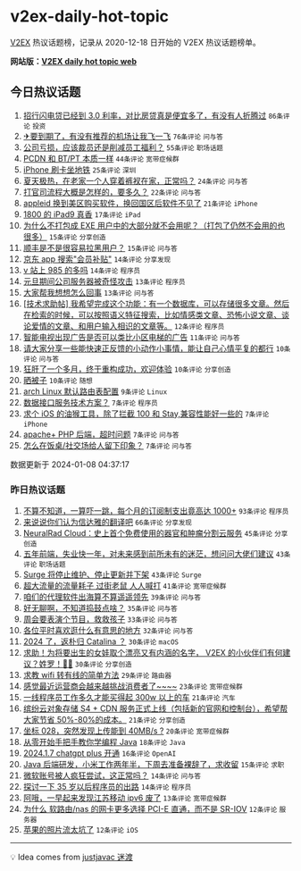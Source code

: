 # v2ex-daily-hot-topic

[V2EX](https://www.v2ex.com/) 热议话题榜，记录从 2020-12-18 日开始的 V2EX 热议话题榜单。

**网站版：[V2EX daily hot topic web](https://boojack.github.io/v2ex-daily-hot-topic-web/)**

## 今日热议话题

<!-- TODAY BEGIN -->

1. [招行闪电贷已经到 3.0 利率，对比房贷真是便宜多了，有没有人折腾过](https://www.v2ex.com/t/1006684) `86条评论` `投资`
1. [✈要到期了，有没有推荐的机场让我飞一飞](https://www.v2ex.com/t/1006676) `76条评论` `问与答`
1. [公司亏损，应该裁员还是削减员工福利？](https://www.v2ex.com/t/1006675) `55条评论` `职场话题`
1. [PCDN 和 BT/PT 本质一样](https://www.v2ex.com/t/1006664) `44条评论` `宽带症候群`
1. [iPhone 刷卡坐地铁](https://www.v2ex.com/t/1006744) `25条评论` `深圳`
1. [夏天极热，在老家一个人穿着裤衩在家，正常吗？](https://www.v2ex.com/t/1006674) `24条评论` `问与答`
1. [打官司流程大概是怎样的，要多久？](https://www.v2ex.com/t/1006698) `22条评论` `问与答`
1. [appleid 换到美区购买软件，换回国区后软件不见了](https://www.v2ex.com/t/1006688) `21条评论` `iPhone`
1. [1800 的 iPad9 真香](https://www.v2ex.com/t/1006751) `17条评论` `iPad`
1. [为什么不打包成 EXE 用户中的大部分就不会用呢？（打包了仍然不会用的也很多）](https://www.v2ex.com/t/1006736) `15条评论` `分享创造`
1. [顺丰是不是很容易拉黑用户？](https://www.v2ex.com/t/1006713) `15条评论` `问与答`
1. [京东 app 搜索"会员补贴"](https://www.v2ex.com/t/1006714) `14条评论` `分享发现`
1. [v 站上 985 的多吗](https://www.v2ex.com/t/1006692) `14条评论` `程序员`
1. [元旦期间公司服务器被奇怪攻击](https://www.v2ex.com/t/1006683) `13条评论` `程序员`
1. [大家帮我想想怎么回事](https://www.v2ex.com/t/1006666) `13条评论` `问与答`
1. [[技术求助帖] 我希望完成这个功能：有一个数据库，可以存储很多文章。然后在检索的时候，可以按照语义特征搜索，比如情感类文章、恐怖小说文章、谈论爱情的文章、和用户输入相识的文章等。](https://www.v2ex.com/t/1006725) `12条评论` `程序员`
1. [智能电视出现广告是否可以类比小区电梯的广告](https://www.v2ex.com/t/1006672) `11条评论` `问与答`
1. [请大家分享一些能快速正反馈的小动作小事情，能让自己心情平复的都行](https://www.v2ex.com/t/1006734) `10条评论` `问与答`
1. [狂肝了一个多月，终于重构成功，欢迎体验](https://www.v2ex.com/t/1006678) `10条评论` `分享创造`
1. [晒被子](https://www.v2ex.com/t/1006662) `10条评论` `随想`
1. [arch Linux 默认路由表配置](https://www.v2ex.com/t/1006682) `9条评论` `Linux`
1. [数据接口服务技术方案？](https://www.v2ex.com/t/1006749) `7条评论` `程序员`
1. [求个 iOS 的油猴工具，除了拦截 100 和 Stay,兼容性能好一些的](https://www.v2ex.com/t/1006747) `7条评论` `iPhone`
1. [apache+ PHP 后端，超时问题](https://www.v2ex.com/t/1006723) `7条评论` `问与答`
1. [怎么在饭桌/社交场给人留下印象？](https://www.v2ex.com/t/1006720) `7条评论` `问与答`

数据更新于 2024-01-08 04:37:17

<!-- TODAY END -->

### 昨日热议话题

<!-- YESTERDAY BEGIN -->

1. [不算不知道，一算吓一跳，每个月的订阅制支出竟高达 1000+](https://www.v2ex.com/t/1006566) `93条评论` `程序员`
1. [来说说你们认为信达雅的翻译吧](https://www.v2ex.com/t/1006550) `66条评论` `分享发现`
1. [NeuralRad Cloud：史上首个免费使用的器官和肿瘤分割云服务](https://www.v2ex.com/t/1006501) `45条评论` `分享创造`
1. [五年前端，失业快一年，对未来感到前所未有的迷茫，想问问大佬们建议](https://www.v2ex.com/t/1006524) `43条评论` `职场话题`
1. [Surge 将停止维护、停止更新并下架](https://www.v2ex.com/t/1006529) `43条评论` `Surge`
1. [超大流量的流量耗子 过街老鼠 人人喊打](https://www.v2ex.com/t/1006612) `41条评论` `宽带症候群`
1. [咱们的代理软件出海算不算遥遥领先](https://www.v2ex.com/t/1006553) `39条评论` `问与答`
1. [好无聊啊，不知道捣鼓点啥？](https://www.v2ex.com/t/1006559) `35条评论` `问与答`
1. [周会要表演个节目，救救孩子](https://www.v2ex.com/t/1006578) `33条评论` `问与答`
1. [各位平时喜欢逛什么有意思的地方](https://www.v2ex.com/t/1006532) `32条评论` `问与答`
1. [2024 了，返朴归 Catalina ？](https://www.v2ex.com/t/1006528) `30条评论` `macOS`
1. [求助！为将要出生的女娃取个漂亮又有内涵的名字， V2EX 的小伙伴们有何建议？姓罗！👧🎀](https://www.v2ex.com/t/1006573) `30条评论` `分享创造`
1. [求教 wifi 转有线的简单方法](https://www.v2ex.com/t/1006504) `29条评论` `路由器`
1. [感觉最近运营商会越来越挑战消费者了~~~~](https://www.v2ex.com/t/1006613) `23条评论` `宽带症候群`
1. [一线程序员工作多久才能买得起 300w 以上的车](https://www.v2ex.com/t/1006642) `21条评论` `汽车`
1. [缤纷云对象存储 S4 + CDN 服务正式上线（包括新的官网和控制台），希望帮大家节省 50%-80%的成本。](https://www.v2ex.com/t/1006572) `21条评论` `分享创造`
1. [坐标 028，突然发现上传能到 40MB/s ?](https://www.v2ex.com/t/1006632) `20条评论` `宽带症候群`
1. [从零开始手把手教你学编程 Java](https://www.v2ex.com/t/1006599) `18条评论` `Java`
1. [2024.1.7 chatgpt plus 开通](https://www.v2ex.com/t/1006514) `16条评论` `OpenAI`
1. [Java 后端研发，小米工作两年半，下周去准备裸辞了，求收留](https://www.v2ex.com/t/1006622) `15条评论` `求职`
1. [微软账号被人疯狂尝试，这正常吗？](https://www.v2ex.com/t/1006618) `14条评论` `问与答`
1. [探讨一下 35 岁以后程序员的出路](https://www.v2ex.com/t/1006554) `14条评论` `程序员`
1. [阿哦，一早起来发现江苏移动 ipv6 废了](https://www.v2ex.com/t/1006505) `13条评论` `宽带症候群`
1. [为什么 软路由/nas 的网卡更多选择 PCI-E 直通，而不是 SR-IOV](https://www.v2ex.com/t/1006569) `12条评论` `服务器`
1. [苹果的照片流太坑了](https://www.v2ex.com/t/1006517) `12条评论` `iOS`

<!-- YESTERDAY END -->

---

💡 Idea comes from [justjavac 迷渡](https://github.com/justjavac/)
